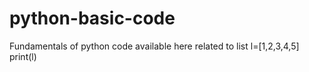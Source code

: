 # python-basic-code
Fundamentals of python code available here related to list
l=[1,2,3,4,5]
print(l)
